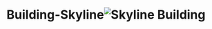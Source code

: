 # Building-Skyline![Skyline Building](https://user-images.githubusercontent.com/71352379/175111571-d8496332-5bef-40f4-8bc3-31dc2c6a394d.png)
